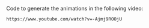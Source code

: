 Code to generate the animations in the following video:

    https://www.youtube.com/watch?v=-Ajmj9ROOjU